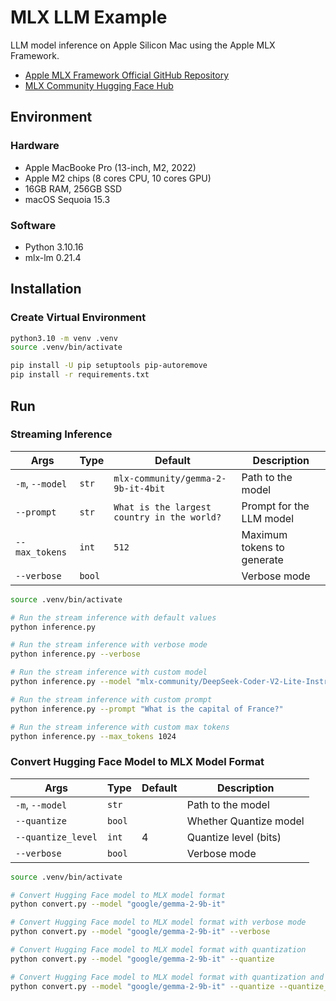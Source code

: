 # MLX LLM Example

LLM model inference on Apple Silicon Mac using the Apple MLX Framework.

- [Apple MLX Framework Official GitHub Repository](https://github.com/ml-explore/mlx-examples)
- [MLX Community Hugging Face Hub](https://huggingface.co/mlx-community)

## Environment

### Hardware

- Apple MacBooke Pro (13-inch, M2, 2022)
- Apple M2 chips (8 cores CPU, 10 cores GPU)
- 16GB RAM, 256GB SSD
- macOS Sequoia 15.3

### Software

- Python 3.10.16
- mlx-lm 0.21.4

## Installation

### Create Virtual Environment

```bash
python3.10 -m venv .venv
source .venv/bin/activate
```

```bash
pip install -U pip setuptools pip-autoremove
pip install -r requirements.txt
```

## Run

### Streaming Inference

| Args            | Type   | Default                                     | Description                |
| --------------- | ------ | ------------------------------------------- | -------------------------- |
| `-m`, `--model` | `str`  | `mlx-community/gemma-2-9b-it-4bit`          | Path to the model          |
| `--prompt`      | `str`  | `What is the largest country in the world?` | Prompt for the LLM model   |
| `--max_tokens`  | `int`  | `512`                                       | Maximum tokens to generate |
| `--verbose`     | `bool` |                                             | Verbose mode               |

```bash
source .venv/bin/activate

# Run the stream inference with default values
python inference.py

# Run the stream inference with verbose mode
python inference.py --verbose

# Run the stream inference with custom model
python inference.py --model "mlx-community/DeepSeek-Coder-V2-Lite-Instruct-4bit-mlx"

# Run the stream inference with custom prompt
python inference.py --prompt "What is the capital of France?"

# Run the stream inference with custom max tokens
python inference.py --max_tokens 1024
```

### Convert Hugging Face Model to MLX Model Format

| Args               | Type   | Default | Description            |
| ------------------ | ------ | ------- | ---------------------- |
| `-m`, `--model`    | `str`  |         | Path to the model      |
| `--quantize`       | `bool` |         | Whether Quantize model |
| `--quantize_level` | `int`  | 4       | Quantize level (bits)  |
| `--verbose`        | `bool` |         | Verbose mode           |

```bash
source .venv/bin/activate

# Convert Hugging Face model to MLX model format
python convert.py --model "google/gemma-2-9b-it"

# Convert Hugging Face model to MLX model format with verbose mode
python convert.py --model "google/gemma-2-9b-it" --verbose

# Convert Hugging Face model to MLX model format with quantization
python convert.py --model "google/gemma-2-9b-it" --quantize

# Convert Hugging Face model to MLX model format with quantization and custom quantize level
python convert.py --model "google/gemma-2-9b-it" --quantize --quantize_level 8
```
